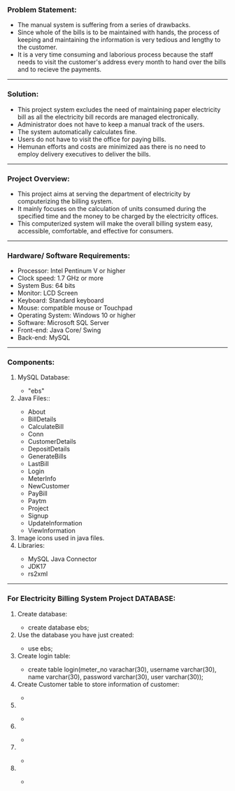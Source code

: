 <h3>Problem Statement:</h3>
<ul>
  <li>The manual system is suffering from a series of drawbacks.</li>
  <li>Since whole of the bills is to be maintained with hands, the process of keeping and maintaining the information is very tedious and lengthy to the customer.</li>
  <li>It is a very time consuming and laborious process because the staff needs to visit the customer's address every month to hand over the bills and to recieve the payments.</li>
</ul>

<hr>

<h3>Solution:</h3>
<ul>
  <li>This project system excludes the need of maintaining paper electricity bill as all the electricity bill records are managed electronically.</li>
  <li>Administrator does not have to keep a manual track of the users.</li>
  <li>The system automatically calculates fine.</li>
  <li>Users do not have to visit the office for paying bills.</li>
  <li>Hemunan efforts and costs are minimized aas there is no need to employ delivery executives to deliver the bills.</li>
</ul>

<hr>

<h3>Project Overview:</h3>
<ul>
  <li>This project aims at serving the department of electricity by computerizing the billing system.</li>
  <li>It mainly focuses on the calculation of units consumed during the specified time and the money to be charged by the electricity offices.</li>
  <li>This computerized system will make the overall billing system easy, accessible, comfortable, and effective for consumers.</li>
</ul>

<hr>

<h3>Hardware/ Software Requirements:</h3>
<ul>
  <li>Processor: Intel Pentinum V or higher</li>
  <li>Clock speed: 1.7 GHz or more</li>
  <li>System Bus: 64 bits</li>
  <li>Monitor: LCD Screen</li>
  <li>Keyboard: Standard keyboard</li>
  <li>Mouse: compatible mouse or Touchpad</li>
  <li>Operating System: Windows 10 or higher</li>
  <li>Software: Microsoft SQL Server</li>
  <li>Front-end: Java Core/ Swing</li>
  <li>Back-end: MySQL</li>
</ul>

<hr>

<h3>Components:</h3>
<ol>
  <li>MySQL Database:</li>
  <ul>
    <li>"ebs"</li>
  </ul>
  <li>Java Files::</li>
  <ul>
    <li>About</li>
    <li>BillDetails</li>
    <li>CalculateBill</li>
    <li>Conn</li>
    <li>CustomerDetails</li>
    <li>DepositDetails</li>
    <li>GenerateBills</li>
    <li>LastBill</li>
    <li>Login</li>
    <li>MeterInfo</li>
    <li>NewCustomer</li>
    <li>PayBill</li>
    <li>Paytm</li>
    <li>Project</li>
    <li>Signup</li>
    <li>UpdateInformation</li>
    <li>ViewInformation</li>
  </ul>
  <li>Image icons used in java files.</li>
  <li>Libraries:</li>
  <ul>
    <li>MySQL Java Connector</li>
    <li>JDK17</li>
    <li>rs2xml</li>
  </ul>
</ol>

<hr>

<h3>For Electricity Billing System Project DATABASE:</h3>
<ol>
  <li>Create database:</li>
  <ul>
    <li>create database ebs;</li>
  </ul>
  <li>Use the database you have just created:</li>
  <ul>
    <li>use ebs;</li>
  </ul>
  <li>Create login table:</li>
  <ul>
    <li>create table login(meter_no varachar(30), username varchar(30), name varchar(30), password varchar(30), user varchar(30));</li>
  </ul>
  <li>Create Customer table to store information of customer:</li>
  <ul>
    <li></li>
  </ul>
  <li></li>
  <ul>
    <li></li>
  </ul>
  <li></li>
  <ul>
    <li></li>
  </ul>
  <li></li>
  <ul>
    <li></li>
  </ul>
  <li></li>
  <ul>
    <li></li>
  </ul>
</ol>
